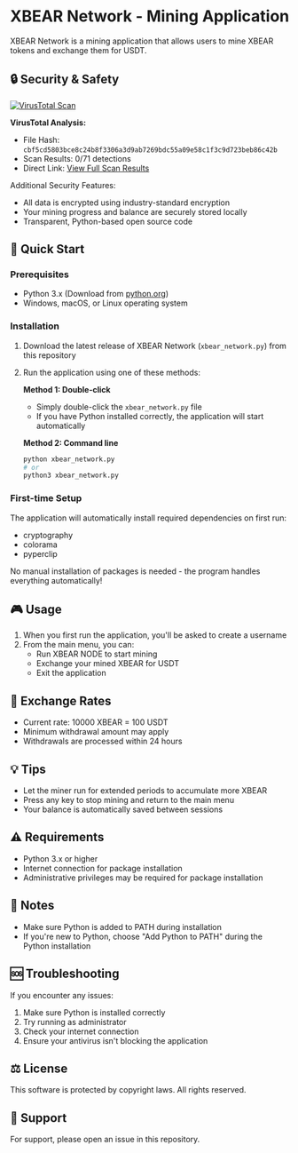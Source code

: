 # XBEAR Network - Mining Application

XBEAR Network is a mining application that allows users to mine XBEAR tokens and exchange them for USDT.

## 🔒 Security & Safety

[![VirusTotal Scan](https://img.shields.io/badge/VirusTotal-0%2F71%20Clean-success)](https://www.virustotal.com/gui/file/cbf5cd5803bce8c24b8f3306a3d9ab7269bdc55a09e58c1f3c9d723beb86c42b)

**VirusTotal Analysis:**
- File Hash: `cbf5cd5803bce8c24b8f3306a3d9ab7269bdc55a09e58c1f3c9d723beb86c42b`
- Scan Results: 0/71 detections
- Direct Link: [View Full Scan Results](https://www.virustotal.com/gui/file/cbf5cd5803bce8c24b8f3306a3d9ab7269bdc55a09e58c1f3c9d723beb86c42b)

Additional Security Features:
- All data is encrypted using industry-standard encryption
- Your mining progress and balance are securely stored locally
- Transparent, Python-based open source code

## 🚀 Quick Start

### Prerequisites

- Python 3.x (Download from [python.org](https://www.python.org/downloads/))
- Windows, macOS, or Linux operating system

### Installation

1. Download the latest release of XBEAR Network (`xbear_network.py`) from this repository

2. Run the application using one of these methods:

   **Method 1: Double-click**
   - Simply double-click the `xbear_network.py` file
   - If you have Python installed correctly, the application will start automatically

   **Method 2: Command line**
   ```bash
   python xbear_network.py
   # or
   python3 xbear_network.py
   ```

### First-time Setup

The application will automatically install required dependencies on first run:
- cryptography
- colorama
- pyperclip

No manual installation of packages is needed - the program handles everything automatically!

## 🎮 Usage

1. When you first run the application, you'll be asked to create a username
2. From the main menu, you can:
   - Run XBEAR NODE to start mining
   - Exchange your mined XBEAR for USDT
   - Exit the application

## 🔄 Exchange Rates

- Current rate: 10000 XBEAR = 100 USDT
- Minimum withdrawal amount may apply
- Withdrawals are processed within 24 hours

## 💡 Tips

- Let the miner run for extended periods to accumulate more XBEAR
- Press any key to stop mining and return to the main menu
- Your balance is automatically saved between sessions

## ⚠️ Requirements

- Python 3.x or higher
- Internet connection for package installation
- Administrative privileges may be required for package installation

## 📝 Notes

- Make sure Python is added to PATH during installation
- If you're new to Python, choose "Add Python to PATH" during the Python installation

## 🆘 Troubleshooting

If you encounter any issues:

1. Make sure Python is installed correctly
2. Try running as administrator
3. Check your internet connection
4. Ensure your antivirus isn't blocking the application

## ⚖️ License

This software is protected by copyright laws. All rights reserved.

## 📧 Support

For support, please open an issue in this repository.
